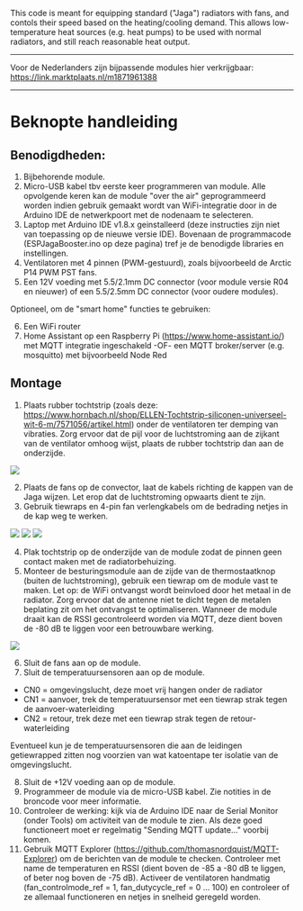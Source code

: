 This code is meant for equipping standard ("Jaga") radiators with fans, and contols their speed based on the heating/cooling demand. This allows low-temperature heat sources (e.g. heat pumps) to be used with normal radiators, and still reach reasonable heat output.

----

Voor de Nederlanders zijn bijpassende modules hier verkrijgbaar: https://link.marktplaats.nl/m1871961388

----

Beknopte handleiding
================

Benodigdheden:
----------------

1. Bijbehorende module.
2. Micro-USB kabel tbv eerste keer programmeren van module. Alle opvolgende keren kan de module "over the air" geprogrammeerd worden indien gebruik gemaakt wordt van WiFi-integratie door in de Arduino IDE de netwerkpoort met de nodenaam te selecteren.
3. Laptop met Arduino IDE v1.8.x geinstalleerd (deze instructies zijn niet van toepassing op de nieuwe versie IDE). Bovenaan de programmacode (ESPJagaBooster.ino op deze pagina) tref je de benodigde libraries en instellingen.
4. Ventilatoren met 4 pinnen (PWM-gestuurd), zoals bijvoorbeeld de Arctic P14 PWM PST fans.
5. Een 12V voeding met 5.5/2.1mm DC connector (voor module versie R04 en nieuwer) of een 5.5/2.5mm DC connector (voor oudere modules).

Optioneel, om de "smart home" functies te gebruiken:

6. Een WiFi router
7. Home Assistant op een Raspberry Pi (https://www.home-assistant.io/) met MQTT integratie ingeschakeld -OF- een MQTT broker/server (e.g. mosquitto) met bijvoorbeeld Node Red


Montage
----------------

1. Plaats rubber tochtstrip (zoals deze: https://www.hornbach.nl/shop/ELLEN-Tochtstrip-siliconen-universeel-wit-6-m/7571056/artikel.html) onder de ventilatoren ter demping van vibraties. Zorg ervoor dat de pijl voor de luchtstroming aan de zijkant van de ventilator omhoog wijst, plaats de rubber tochtstrip dan aan de onderzijde.

![](<https://raw.githubusercontent.com/BeaverUI/ESPJagaBooster/main/images/fan_suspension.jpg?>)

2. Plaats de fans op de convector, laat de kabels richting de kappen van de Jaga wijzen. Let erop dat de luchtstroming opwaarts dient te zijn.
3. Gebruik tiewraps en 4-pin fan verlengkabels om de bedrading netjes in de kap weg te werken.

![](<https://raw.githubusercontent.com/BeaverUI/ESPJagaBooster/main/images/fan_mounting_1.jpg?>)
![](<https://raw.githubusercontent.com/BeaverUI/ESPJagaBooster/main/images/fan_mounting_2.jpg?>)
![](<https://raw.githubusercontent.com/BeaverUI/ESPJagaBooster/main/images/extension_cable.jpg?>)


4. Plak tochtstrip op de onderzijde van de module zodat de pinnen geen contact maken met de radiatorbehuizing.
5. Monteer de besturingsmodule aan de zijde van de thermostaatknop (buiten de luchtstroming), gebruik een tiewrap om de module vast te maken.
Let op: de WiFi ontvangst wordt beinvloed door het metaal in de radiator. Zorg ervoor dat de antenne niet te dicht tegen de metalen beplating zit om het ontvangst te optimaliseren. Wanneer de module draait kan de RSSI gecontroleerd worden via MQTT, deze dient boven de -80 dB te liggen voor een betrouwbare werking.

![](<https://raw.githubusercontent.com/BeaverUI/ESPJagaBooster/main/images/module_mounting.jpg?>)

6. Sluit de fans aan op de module.
7. Sluit de temperatuursensoren aan op de module.

 - CN0 = omgevingslucht, deze moet vrij hangen onder de radiator
 - CN1 = aanvoer, trek de temperatuursensor met een tiewrap strak tegen de aanvoer-waterleiding
 - CN2 = retour, trek deze met een tiewrap strak tegen de retour-waterleiding
 
 Eventueel kun je de temperatuursensoren die aan de leidingen getiewrapped zitten nog voorzien van wat katoentape ter isolatie van de omgevingslucht.

8. Sluit de +12V voeding aan op de module.
9. Programmeer de module via de micro-USB kabel. Zie notities in de broncode voor meer informatie.
10. Controleer de werking: kijk via de Arduino IDE naar de Serial Monitor (onder Tools) om activiteit van de module te zien. Als deze goed functioneert moet er regelmatig "Sending MQTT update..." voorbij komen.
11. Gebruik MQTT Explorer (https://github.com/thomasnordquist/MQTT-Explorer) om de berichten van de module te checken. Controleer met name de temperaturen en RSSI (dient boven de -85 a -80 dB te liggen, of beter nog boven de -75 dB). Activeer de ventilatoren handmatig (fan_controlmode_ref = 1, fan_dutycycle_ref = 0 ... 100) en controleer of ze allemaal functioneren en netjes in snelheid geregeld worden.
